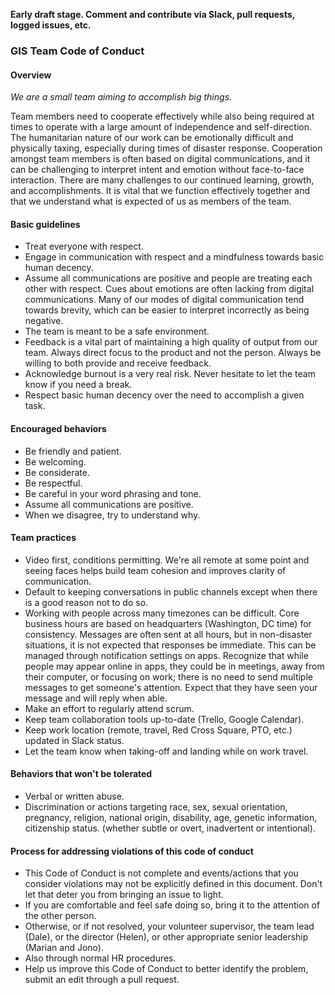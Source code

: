 **Early draft stage. Comment and contribute via Slack, pull requests, logged issues, etc.**

### GIS Team Code of Conduct

#### Overview
*We are a small team aiming to accomplish big things.* 

Team members need to cooperate effectively while also being required at times to operate with a large amount of independence and self-direction. The humanitarian nature of our work can be emotionally difficult and physically taxing, especially during times of disaster response. Cooperation amongst team members is often based on digital communications, and it can be challenging to interpret intent and emotion without face-to-face interaction. There are many challenges to our continued learning, growth, and accomplishments. It is vital that we function effectively together and that we understand what is expected of us as members of the team.

#### Basic guidelines

- Treat everyone with respect.
- Engage in communication with respect and a mindfulness towards basic human decency.
- Assume all communications are positive and people are treating each other with respect. Cues about emotions are often lacking from digital communications. Many of our modes of digital communication tend towards brevity, which can be easier to interpret incorrectly as being negative.
- The team is meant to be a safe environment.
- Feedback is a vital part of maintaining a high quality of output from our team. Always direct focus to the product and not the person. Always be willing to both provide and receive feedback.
- Acknowledge burnout is a very real risk. Never hesitate to let the team know if you need a break.
- Respect basic human decency over the need to accomplish a given task.

#### Encouraged behaviors

- Be friendly and patient.
- Be welcoming.
- Be considerate.
- Be respectful.
- Be careful in your word phrasing and tone.
- Assume all communications are positive.
- When we disagree, try to understand why.

#### Team practices

- Video first, conditions permitting. We're all remote at some point and seeing faces helps build team cohesion and improves clarity of communication.
- Default to keeping conversations in public channels except when there is a good reason not to do so.
- Working with people across many timezones can be difficult. Core business hours are based on headquarters (Washington, DC time) for consistency. Messages are often sent at all hours, but in non-disaster situations, it is not expected that responses be immediate. This can be managed through notification settings on apps. Recognize that while people may appear online in apps, they could be in meetings, away from their computer, or focusing on work; there is no need to send multiple messages to get someone's attention. Expect that they have seen your message and will reply when able. 
- Make an effort to regularly attend scrum.
- Keep team collaboration tools up-to-date (Trello, Google Calendar).
- Keep work location (remote, travel, Red Cross Square, PTO, etc.) updated in Slack status.
- Let the team know when taking-off and landing while on work travel.

#### Behaviors that won't be tolerated

- Verbal or written abuse.
- Discrimination or actions targeting race, sex, sexual orientation, pregnancy, religion, national origin, disability, age, genetic information, citizenship status. (whether subtle or overt, inadvertent or intentional).

#### Process for addressing violations of this code of conduct
- This Code of Conduct is not complete and events/actions that you consider violations may not be explicitly defined in this document. Don't let that deter you from bringing an issue to light.
- If you are comfortable and feel safe doing so, bring it to the attention of the other person.
- Otherwise, or if not resolved, your volunteer supervisor, the team lead (Dale), or the director (Helen), or other appropriate senior leadership (Marian and Jono).
- Also through normal HR procedures.
- Help us improve this Code of Conduct to better identify the problem, submit an edit through a pull request.
